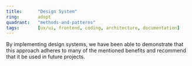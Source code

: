 ```yaml
---
title:      "Design System"
ring:       adopt
quadrant:   "methods-and-patterns"
tags:       [ux/ui, frontend, coding, architecture, documentation]
---
```


By implementing design systems, we have been able to demonstrate that this approach adheres to many of the mentioned benefits and recommend that it be used in future projects.